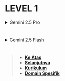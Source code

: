 # LEVEL 1

<details>
<summary>Gemini 2.5 Pro</summary>
Sebelum kita membedah kurikulum string ini, mari kita lihat gambaran besarnya. Untuk benar-benar menguasai Lua, kamu perlu memahami beberapa pilar utama:

1.  **Dasar-dasar Bahasa:** Variabel, tipe data (termasuk string), operator, kontrol alur (if, for, while), dan fungsi.
2.  **Struktur Data Inti:** **Tables**. Ini adalah satu-satunya struktur data di Lua dan bisa digunakan untuk membuat array, dictionary (hash maps), dan objek. Menguasai _tables_ adalah kunci menguasai Lua.
3.  **Paradigma Pemrograman:** Pemrograman prosedural, fungsional, dan berorientasi objek (menggunakan metatables).
4.  **Standard Libraries:** Pustaka standar seperti `string`, `table`, `math`, `io`, dan `os`. Kurikulum yang kamu berikan ini adalah pendalaman _total_ untuk `string` library.
5.  **Manajemen Modul & Lingkungan:** `require`, `modules`, dan cara kerja lingkungan (_environments_) di Lua.
6.  **Integrasi Lanjutan:** C API untuk menyematkan Lua ke dalam aplikasi lain dan LuaJIT FFI untuk berinteraksi dengan kode C dari dalam Lua.

---

## **LEVEL 1: DASAR-DASAR STRING**

Level ini adalah fondasi mutlak. Memahaminya dengan benar akan membuat semua level berikutnya jauh lebih mudah. Ini tentang bagaimana Lua "melihat" dan "memperlakukan" teks.

### **1.1 Pengenalan String di Lua**

#### **Definisi dan konsep string sebagai immutable type**

- **Deskripsi Konkret:**
  **String** adalah urutan karakter yang digunakan untuk merepresentasikan teks. Pikirkan string sebagai "wadah" untuk huruf, angka, dan simbol. Contohnya: `"Halo Dunia"`, `"harga = 1000"`, atau `"!@#$%"`.

  Konsep terpenting di sini adalah **immutable** (tidak dapat diubah). Artinya, sekali kamu membuat sebuah string di Lua, kamu _tidak bisa mengubah isi dari string itu sendiri_. Jika kamu melakukan operasi yang terlihat seperti "mengubah" string (misalnya, menggabungkannya dengan string lain), Lua sebenarnya membuat string _baru_ di memori yang berisi hasil operasi tersebut.

  **Analogi:** Bayangkan kamu menulis sesuatu di selembar kertas dengan spidol permanen. Kamu tidak bisa menghapus atau mengubah tulisan itu. Jika kamu ingin "memperbaikinya", kamu harus mengambil selembar kertas baru dan menulis ulang semuanya dengan perbaikan tersebut. String di Lua bekerja seperti itu.

- **Terminologi:**

  - **String:** Tipe data untuk menyimpan teks.
  - **Immutable:** Nilainya tidak dapat diubah setelah dibuat.
  - **Karakter:** Satu unit tunggal dari teks, seperti 'a', 'B', atau '?'.

- **Contoh Kode & Penjelasan Sintaks:**
  Mari kita lihat bagaimana sifat _immutable_ ini bekerja.

  ```lua
  -- [[ Penjelasan Sintaks ]]
  -- local: Kata kunci untuk mendeklarasikan variabel lokal. Ini praktik yang baik
  --        untuk menjaga variabel agar tidak "bocor" ke lingkup global.
  -- nama: Nama variabel yang kita buat.
  -- =: Operator penugasan (assignment), untuk memberikan nilai ke variabel.
  -- "Budi": Nilai string yang kita berikan ke variabel 'nama'.

  local nama = "Budi"

  -- Sekarang, kita akan coba "mengubah" string ini.
  -- Operasi di bawah ini TIDAK mengubah string "Budi" yang asli.
  -- Sebaliknya, ia membuat string BARU ("Budi Luhur") dan menugaskannya
  -- kembali ke variabel 'nama'. Variabel 'nama' sekarang menunjuk ke
  -- string baru ini, sementara string "Budi" yang lama akan dihapus
  -- oleh garbage collector Lua jika tidak ada variabel lain yang menggunakannya.
  nama = nama .. " Luhur" -- '..' adalah operator konkatenasi (penggabungan)

  print(nama) -- Outputnya adalah "Budi Luhur"
  ```

  _Sumber Referensi: Programming in Lua (4th ed.), Chapter 2; Lua 5.4 Reference Manual, Section 2.1 & 3.4.6_

#### **Cara mendeklarasikan: single quote, double quote, long bracket**

- **Deskripsi Konkret:**
  Lua sangat fleksibel dalam cara kamu menulis string. Kamu punya tiga pilihan utama, masing-masing dengan kegunaan spesifik.

  1.  **Single Quotes (`'...'`):** Kutip tunggal. Berguna jika string-mu mengandung kutip ganda.
  2.  **Double Quotes (`"..."`):** Kutip ganda. Berguna jika string-mu mengandung kutip tunggal.
  3.  **Long Brackets (`[[...]]`):** Kurung siku ganda. Sangat berguna untuk string multi-baris atau string yang mengandung banyak kutip tunggal dan ganda, karena tidak ada karakter yang perlu di-"escape".

- **Sintaks Dasar:**

  - `'sebuah string'`
  - `"string yang lain"`
  - `[[string panjang atau multi-baris]]`

- **Contoh Kode & Penjelasan:**

  ```lua
  -- [[ Penjelasan Sintaks ]]
  -- '...' : Mendefinisikan string menggunakan kutip tunggal.
  local kalimat1 = 'Dia berkata, "Halo!"'

  -- "..." : Mendefinisikan string menggunakan kutip ganda.
  local kalimat2 = "Ini adalah 'kutipan' penting."

  -- [[...]] : Mendefinisikan string menggunakan long brackets.
  -- Perhatikan bagaimana kita tidak perlu khawatir tentang kutip di dalamnya.
  -- Baris baru juga akan dipertahankan persis seperti yang kita tulis.
  local html_snippet = [[
  <div>
      <h1>Judul Halaman</h1>
      <p>Dia berkata, "Ini 'mudah' sekali!"</p>
  </div>
  ]]

  -- Mencetak semua variabel untuk melihat hasilnya
  print(kalimat1)
  print(kalimat2)
  print(html_snippet)
  ```

  **Output:**

  ```
  Dia berkata, "Halo!"
  Ini adalah 'kutipan' penting.

  <div>
      <h1>Judul Halaman</h1>
      <p>Dia berkata, "Ini 'mudah' sekali!"</p>
  </div>
  ```

  _Sumber Referensi: GameDev Academy - "Lua String Tutorial Complete Guide" (2023); Programming in Lua, Chapter 2.4_

#### **String sebagai first-class citizen di Lua**

- **Deskripsi Konkret:**
  Istilah **"first-class citizen"** (warga kelas satu) dalam bahasa pemrograman berarti sebuah tipe data dapat diperlakukan sama seperti tipe data lainnya (seperti angka). Kamu bisa:

  - Menyimpannya dalam variabel.
  - Mengopernya sebagai argumen ke fungsi lain.
  - Mengembalikannya sebagai hasil dari sebuah fungsi.
  - Menyimpannya dalam _table_.

  Di Lua, string memiliki semua hak istimewa ini, sama seperti angka, fungsi, dan tables. Ini membuat manipulasi string menjadi sangat kuat dan fleksibel.

- **Terminologi:**

  - **First-Class Citizen:** Entitas pemrograman yang mendukung semua operasi yang umumnya tersedia untuk entitas lain, seperti penugasan, pengiriman parameter, dan pengembalian nilai.

- **Contoh Kode & Penjelasan:**

  ```lua
  -- [[ Penjelasan Sintaks ]]

  -- 1. Menyimpan string dalam variabel (sudah kita lakukan)
  local salam = "Selamat Pagi"

  -- 2. Mengoper string sebagai argumen ke fungsi
  -- 'print' adalah fungsi, dan kita memberikan variabel 'salam' sebagai argumennya.
  print(salam)

  -- 3. Mengembalikan string dari sebuah fungsi
  -- function ... end: Mendefinisikan sebuah fungsi.
  -- getPesan: Nama fungsi.
  -- return: Kata kunci untuk mengembalikan nilai dari fungsi.
  function getPesan()
      return "Ini pesan dari dalam fungsi"
  end

  local pesanDariFungsi = getPesan()
  print(pesanDariFungsi)

  -- 4. Menyimpan string dalam sebuah table
  -- {}: Sintaks untuk membuat table.
  -- "kunci" = "nilai": Pasangan kunci-nilai dalam table.
  local dataPengguna = {
      nama = "Citra",
      email = "citra@example.com",
      level = "Admin"
  }

  print("Nama Pengguna: " .. dataPengguna.nama) -- Mengakses string dari table
  ```

  _Sumber Referensi: Programming in Lua (4th ed.), Chapter 2_

---

### **1.2 Literal String dan Advanced Syntax**

Bagian ini memperdalam cara kita menulis string, terutama untuk kasus-kasus yang lebih rumit seperti menyertakan karakter "terlarang" atau teks yang membentang beberapa baris.

#### **String literal dengan berbagai quote styles**

- **Deskripsi Konkret:**
  Seperti yang sudah kita bahas sebelumnya, Lua memberikanmu pilihan antara kutip tunggal (`'`) dan kutip ganda (`"`). Secara fungsional, tidak ada perbedaan di antara keduanya. Pilihan ini murni untuk kenyamanan. Aturan praktisnya adalah:

  - Jika string-mu mengandung kutip tunggal (apostrof), gunakan kutip ganda untuk membungkusnya.
  - Jika string-mu mengandung kutip ganda, gunakan kutip tunggal untuk membungkusnya.
  - Ini menghindarimu dari keharusan menggunakan _escape sequences_ (yang akan kita bahas selanjutnya).

- **Contoh Kode & Penjelasan:**

  ```lua
  -- [[ Situasi 1: String berisi apostrof (kutip tunggal) ]]
  -- Menggunakan kutip ganda di luar membuat kita tidak perlu khawatir tentang ' di dalam.
  local possessive_string = "Ini adalah buku milik Budi's."
  print(possessive_string)

  -- [[ Situasi 2: String berisi kutipan (kutip ganda) ]]
  -- Menggunakan kutip tunggal di luar membuat kita tidak perlu khawatir tentang " di dalam.
  local quote_string = 'Seseorang berteriak, "Tolong!"'
  print(quote_string)

  -- [[ Situasi 3: Apa yang terjadi jika kita tidak mengikuti aturan? ]]
  -- Kode di bawah ini akan menghasilkan ERROR karena Lua mengira string selesai setelah Budi.
  -- local error_string = 'Ini adalah buku milik Budi's.' -- INI AKAN GAGAL
  ```

  _Sumber Referensi: GameDev Academy - "Lua String Tutorial Complete Guide" (2023); Programming in Lua Chapter 2.4_

#### **Escape sequences lengkap (\n, \t, \\, \", \', \a, \b, \f, \r, \v)**

- **Deskripsi Konkret:**
  **Escape Sequence** adalah cara untuk memberitahu Lua bahwa karakter berikutnya memiliki makna khusus. Ini diawali dengan _backslash_ (`\`). Kamu menggunakannya untuk memasukkan karakter yang tidak bisa diketik langsung, seperti baris baru, atau karakter yang memiliki makna sintaksis bagi Lua, seperti kutip itu sendiri.

- **Terminologi:**

  - **Escape Sequence:** Urutan karakter yang dimulai dengan `\` untuk merepresentasikan karakter lain.
  - **Literal:** Nilai yang ditulis langsung di dalam kode (misalnya, `123` adalah literal angka, `"halo"` adalah literal string).

- **Daftar Escape Sequence & Penjelasannya:**

  - `\n`: **New Line** (Baris Baru). Memindahkan kursor ke awal baris berikutnya. Ini yang paling umum digunakan.
  - `\t`: **Horizontal Tab**. Menambahkan spasi tab.
  - `\\`: **Backslash**. Karena `\` digunakan untuk memulai escape sequence, kamu butuh `\\` untuk menulis karakter `\` secara harfiah.
  - `\"`: **Double Quote**. Untuk menulis karakter `"` di dalam string yang dibungkus kutip ganda.
  - `\'`: **Single Quote**. Untuk menulis karakter `'` di dalam string yang dibungkus kutip tunggal.
  - `\a`: **Alert/Bell**. Menghasilkan suara "bip" singkat di terminal (tidak semua terminal mendukungnya).
  - `\b`: **Backspace**. Memundurkan kursor satu karakter.
  - `\f`: **Form Feed**. Karakter kontrol printer kuno, jarang digunakan sekarang.
  - `\r`: **Carriage Return**. Memindahkan kursor ke awal baris _saat ini_ tanpa pindah baris. Berguna untuk membuat progress bar di terminal.
  - `\v`: **Vertical Tab**. Jarang digunakan.

- **Contoh Kode & Penjelasan Sintaks:**

  ```lua
  -- [[ Penjelasan Sintaks ]]
  -- \n: Memasukkan baris baru
  -- \t: Memasukkan tab
  -- \": Memasukkan kutip ganda literal di dalam string kutip ganda
  -- \\: Memasukkan backslash literal

  local bio = "Nama:\tAndi\nProfesi:\t\"Programmer\"\nLokasi:\tC:\\Users\\Andi"

  print(bio)
  ```

  **Output dari kode di atas akan terlihat seperti ini:**

  ```
  Nama:   Andi
  Profesi:        "Programmer"
  Lokasi: C:\Users\Andi
  ```

  _Sumber Referensi: Programming in Lua Chapter 2.4_

#### **Long strings dengan `[[]]` dan nested brackets `[=[ ]=]`**

- **Deskripsi Konkret:**
  Kita sudah melihat `[[...]]` untuk string multi-baris. Tapi, bagaimana jika string multi-baris itu sendiri kebetulan mengandung teks `]]`? Ini akan membingungkan Lua, karena ia akan menganggap string sudah berakhir.

  Untuk mengatasi ini, Lua memperbolehkan kita menempatkan satu atau lebih tanda sama dengan (`=`) di antara kurung siku pembuka dan penutup. Misalnya, `[=[...]=]` atau `[==[...]==]`. Lua akan mencari kurung siku penutup yang memiliki jumlah `=` yang _sama persis_ untuk mengakhiri string.

- **Sintaks Dasar:**

  - `[[ Konten string ]]`
  - `[=[ Konten string yang mungkin berisi ]] ]=]`
  - `[==[ Konten string yang mungkin berisi ]] dan ]=] ]==]`

- **Contoh Kode & Penjelasan:**

  ```lua
  -- [[ Situasi 1: String biasa dengan long brackets ]]
  local komentar_biasa = [[
  Ini adalah blok komentar atau string multi-baris.
  ]]

  -- [[ Situasi 2: String yang mengandung "]]" ]]
  -- Bayangkan kita sedang menulis dokumentasi tentang sintaks long brackets itu sendiri.
  -- Jika kita menggunakan [[...]], kode ini akan error.

  -- [[ Penjelasan Sintaks ]]
  -- [=[ ... ]=]: Mendefinisikan string. Lua akan mencari sekuens penutup "]=]"
  --              bukan "]]". Ini memungkinkan kita untuk memiliki "]]" di dalam string.
  local komentar_kompleks = [=[
  Untuk menutup sebuah long string, gunakan "]]".
  Contoh: local s = [[contoh]]
  Ini adalah contoh yang valid.
  ]=]

  print(komentar_kompleks)
  ```

  **Output:**

  ```
  Untuk menutup sebuah long string, gunakan "]]".
  Contoh: local s = [[contoh]]
  Ini adalah contoh yang valid.
  ```

  _Sumber Referensi: GameDev Academy - "Lua String Tutorial Complete Guide" (2023); Programming in Lua Chapter 2.4_

#### **Multiline strings dan preservasi formatting**

- **Deskripsi Konkret:**
  Fitur utama dari _long brackets_ (`[[...]]`) adalah kemampuannya untuk menjaga format teks persis seperti saat kamu mengetiknya, termasuk semua spasi, tab, dan baris baru. Ini sangat berguna untuk menyematkan potongan kode, ASCII art, atau teks terformat lainnya langsung di dalam kodemu.

- **Perilaku Penting:**
  Satu hal yang perlu diperhatikan adalah _newline_ (baris baru) tepat setelah `[[`. Jika kamu menekan Enter setelah `[[`, baris baru itu akan menjadi bagian dari stringmu.

- **Contoh Kode & Penjelasan:**

  ```lua
  -- [[ Contoh 1: ASCII Art ]]
  -- Semua spasi dan baris baru akan dipertahankan.
  local ascii_art = [[
    / \
   / _ \
  ( o.o )
   > ^ <
  ]]
  print(ascii_art)


  -- [[ Contoh 2: Perilaku newline di awal ]]
  -- Perhatikan perbedaan antara string_A dan string_B
  local string_A = [[
  Teks ini diawali dengan baris baru.]]

  local string_B = [[Teks ini tidak diawali dengan baris baru.]]

  print("--- String A ---")
  print(string_A)
  print("--- String B ---")
  print(string_B)
  ```

  **Output:**

  ```
    / \
   / _ \
  ( o.o )
   > ^ <

  --- String A ---

  Teks ini diawali dengan baris baru.
  --- String B ---
  Teks ini tidak diawali dengan baris baru.
  ```

  _Sumber Referensi: GameDev Academy - "Lua String Tutorial Complete Guide" (2023)_

### **1.3 Operasi Fundamental**

Di sini kita akan mempelajari operasi dasar yang paling sering kamu lakukan pada string: menggabungkannya, mengukur panjangnya, membandingkannya, dan bagaimana Lua secara ajaib dapat mengubahnya menjadi tipe lain.

#### **Konkatenasi dengan operator (..) dan performance implications**

- **Deskripsi Konkret:**
  **Konkatenasi** adalah istilah teknis untuk "menggabungkan dua atau lebih string menjadi satu". Di Lua, kamu melakukan ini menggunakan operator dua titik (`..`). Ini adalah salah satu operasi string yang paling umum.

  Namun, ada "implikasi performa" yang penting. Ingat, string di Lua itu _immutable_ (tidak bisa diubah). Saat kamu menggabungkan `stringA .. stringB`, Lua tidak mengubah `stringA`. Sebaliknya, ia membuat string _ketiga_ yang baru di memori, yang merupakan salinan dari `stringA` diikuti oleh salinan `stringB`.

  Jika kamu hanya menggabungkan dua atau tiga string, ini bukan masalah. Tapi jika kamu melakukannya ratusan atau ribuan kali di dalam sebuah _loop_ (perulangan), ini bisa menjadi lambat dan boros memori karena Lua harus terus-menerus membuat string-string baru. (Kurikulum ini akan membahas solusi yang lebih efisien di Level 4.3).

- **Terminologi:**

  - **Konkatenasi (Concatenation):** Proses menggabungkan string dari ujung ke ujung.
  - **Operator:** Simbol yang melakukan operasi pada satu atau lebih nilai (operan). Di sini, `..` adalah operatornya.

- **Sintaks Dasar:**

  - `string1 .. string2`

- **Contoh Kode & Penjelasan Sintaks:**

  ```lua
  -- [[ Penjelasan Sintaks ]]
  -- .. : Operator konkatenasi. Ia mengambil string di kiri dan kanannya,
  --      lalu menghasilkan string baru yang merupakan gabungan keduanya.

  local kata1 = "Selamat"
  local kata2 = "Datang"
  local spasi = " "

  -- Menggabungkan tiga string menjadi satu string baru.
  local kalimat = kata1 .. spasi .. kata2 .. " di Dunia Lua!"

  print(kalimat)

  -- Contoh di dalam loop (ilustrasi masalah performa)
  local hasil = "" -- Mulai dengan string kosong
  for i = 1, 5 do -- Lakukan perulangan 5 kali
    -- Di setiap iterasi, sebuah string BARU dibuat.
    -- Iterasi 1: "" .. "a" -> "a"
    -- Iterasi 2: "a" .. "a" -> "aa" (string "a" dibuang)
    -- Iterasi 3: "aa" .. "a" -> "aaa" (string "aa" dibuang)
    -- dan seterusnya... ini tidak efisien untuk loop besar.
    hasil = hasil .. "a"
  end
  print(hasil)
  ```

  **Output:**

  ```
  Selamat Datang di Dunia Lua!
  aaaaa
  ```

  _Sumber Referensi: Lua 5.4 Reference Manual, Section 3.4.6; LuaScripts.com - "Mastering Lua Strings" (2025)_

#### **Length operator (#) vs string.len()**

- **Deskripsi Konkret:**
  Untuk mengetahui panjang sebuah string, Lua menyediakan dua cara: operator panjang (`#`) dan fungsi dari pustaka string (`string.len()`). Keduanya melakukan hal yang sama persis: mengembalikan jumlah **byte** dalam string.

  - **Operator `#`**: Ditempatkan sebelum string atau variabel string. Ini lebih singkat dan dianggap lebih "idiomatic" (gaya yang lebih umum dan disukai) oleh para programmer Lua.
  - **Fungsi `string.len()`**: Cara yang lebih eksplisit, memanggil fungsi `len` dari _library_ `string`.

  **Poin Sangat Penting:** Untuk karakter standar (ASCII, seperti A-Z, 0-9), satu karakter sama dengan satu byte. Namun, untuk karakter non-standar (seperti 'é', 'ล', atau emoji '😀'), satu karakter bisa memakan lebih dari satu byte (ini disebut UTF-8). Jadi, `#` dan `string.len()` akan menghitung jumlah byte, bukan jumlah karakter visual. Kita akan membahas cara menangani ini dengan benar di Level 5 (UTF-8).

- **Sintaks Dasar:**

  - `#namastring`
  - `string.len(namastring)`

- **Contoh Kode & Penjelasan Sintaks:**

  ```lua
  local teks = "Halo Dunia"

  -- [[ Penjelasan Sintaks ]]
  -- #teks : Menggunakan operator panjang untuk mendapatkan jumlah byte dari string
  --         yang disimpan di variabel 'teks'.
  local panjang1 = #teks
  print("Panjang via #: " .. panjang1)

  -- [[ Penjelasan Sintaks ]]
  -- string.len(teks): Memanggil fungsi 'len' dari pustaka 'string' dan memberikan
  --                    variabel 'teks' sebagai argumennya.
  local panjang2 = string.len(teks)
  print("Panjang via string.len(): " .. panjang2)

  -- Contoh dengan karakter multi-byte (ilustrasi byte vs karakter)
  local teks_utf8 = "你好" -- "nǐ hǎo", 2 karakter visual
  print("Panjang byte dari '你好': " .. #teks_utf8) -- Outputnya akan 6, karena setiap karakter ini 3 byte.
  ```

  **Output:**

  ```
  Panjang via #: 10
  Panjang via string.len(): 10
  Panjang byte dari '你好': 6
  ```

  _Sumber Referensi: Lua 5.4 Reference Manual, Section 3.4.6 & 6.4_

#### **String comparison dan lexicographic ordering**

- **Deskripsi Konkret:**
  Kamu bisa membandingkan string menggunakan operator perbandingan standar: `==` (sama dengan), `~=` (tidak sama dengan), `<` (kurang dari), `>` (lebih dari), `<=` (kurang dari atau sama dengan), dan `>=` (lebih dari atau sama dengan).

  - `==` dan `~=`: Memeriksa apakah dua string identik secara keseluruhan.
  - `<`, `>`, `<=`, `>=`: Bekerja berdasarkan **urutan leksikografis** (lexicographical order). Ini pada dasarnya adalah urutan "kamus", tetapi berdasarkan nilai numerik dari byte setiap karakter. Dalam standar yang paling umum (ASCII/UTF-8), urutan kasarnya adalah: karakter kontrol < spasi < angka < huruf besar < huruf kecil. Ini berarti `"Zebra"` akan dianggap "kurang dari" `"apple"`.

- **Terminologi:**

  - **Lexicographical Order:** Pengurutan berdasarkan nilai numerik dari karakter, satu per satu dari kiri ke kanan.

- **Contoh Kode & Penjelasan:**

  ```lua
  -- Perbandingan kesetaraan
  print("apel" == "apel")   -- true (sama persis)
  print("apel" == "Apel")   -- false (case-sensitive, 'a' berbeda dari 'A')
  print("apel" ~= "jeruk")  -- true (memang tidak sama)

  -- Perbandingan leksikografis
  print("apple" < "banana") -- true, karena 'a' < 'b'
  print("Zebra" < "apple")  -- true, karena 'Z' (byte 90) < 'a' (byte 97)
  print("cat" > "car")      -- true, karena pada karakter ke-3, 't' > 'r'
  print("book" >= "book")   -- true, karena sama dengan
  ```

  **Output:**

  ```
  true
  false
  true
  true
  true
  true
  true
  ```

  _Sumber Referensi: Lua 5.4 Reference Manual, Section 3.4.5_

#### **Automatic type conversion (coercion)**

- **Deskripsi Konkret:**
  **Coercion** (pemaksaan/konversi otomatis) adalah fitur di Lua di mana ia secara otomatis mengubah tipe data sebuah nilai agar sesuai dengan konteks operasi.

  - Jika kamu menggunakan string yang berisi angka dalam operasi matematika (seperti `+`, `-`, `*`, `/`), Lua akan mencoba mengubah string itu menjadi angka.
  - Jika kamu menggunakan angka dalam operasi konkatenasi string (`..`), Lua akan mengubah angka itu menjadi string.

  Fitur ini membuat beberapa hal menjadi lebih nyaman, tetapi juga bisa berbahaya jika tidak hati-hati, karena dapat menyembunyikan kesalahan dalam logika programmu. Praktik yang lebih aman (terutama dalam proyek besar) adalah melakukan konversi secara manual menggunakan `tonumber()` dan `tostring()`, yang akan dibahas di Level 4.2.

- **Terminologi:**

  - **Coercion / Type Coercion:** Konversi tipe data otomatis oleh bahasa pemrograman.

- **Contoh Kode & Penjelasan:**

  ```lua
  -- [[ Coercion: String ke Angka ]]
  -- Lua melihat string "10" dan "5" digunakan dengan operator aritmatika '-'.
  -- Ia secara otomatis mengubahnya menjadi angka 10 dan 5 sebelum melakukan pengurangan.
  local hasil_angka = "10" - "5"
  print(hasil_angka) -- Outputnya adalah angka 5, bukan string "5"
  print(type(hasil_angka)) -- Outputnya akan "number"

  -- [[ Coercion: Angka ke String ]]
  -- Lua melihat angka 2025 digunakan dengan operator konkatenasi '..'.
  -- Ia secara otomatis mengubahnya menjadi string "2025" sebelum menggabungkannya.
  local kalimat = "Tahun sekarang adalah " .. 2025
  print(kalimat)
  print(type(kalimat)) -- Outputnya akan "string"

  -- [[ Contoh di mana Coercion bisa gagal ]]
  -- Baris di bawah ini akan menyebabkan error karena "sepuluh" tidak bisa diubah menjadi angka.
  -- local error = "sepuluh" + 5
  ```

  **Output:**

  ```
  5
  number
  Tahun sekarang adalah 2025
  string
  ```

  _Sumber Referensi: Lua 5.4 Reference Manual, Section 3.4.3_

---

Selamat! Kamu telah menyelesaikan **Level 1** dari kurikulum string Lua. Kamu sekarang memiliki fondasi yang kokoh tentang apa itu string, bagaimana cara membuatnya, dan operasi paling mendasar yang bisa dilakukan. Berikutnya, kita akan naik ke **Level 2: String Library Functions**, di mana kita akan mulai menjelajahi "perkakas" bawaan Lua yang sangat kuat untuk memanipulasi string secara lebih canggih.

</details>

#

<details>
<summary>Gemini 2.5 Flash</summary>

# **LEVEL 1: DASAR-DASAR STRING**

Level ini adalah fondasi penting untuk memahami bagaimana string bekerja di Lua. Kita akan membahas definisi, cara deklarasi, dan sifat dasar dari string.

### **1.1 Pengenalan String di Lua**

Bagian ini memperkenalkan apa itu string dalam konteba Lua.

- **Definisi dan Konsep String sebagai Immutable Type**

  - **Definisi String**: Dalam pemrograman, **string** adalah urutan karakter, seperti huruf, angka, simbol, atau spasi, yang diperlakukan sebagai satu kesatuan teks. Contoh string adalah "Halo Dunia!", "12345", atau "belajar Lua".
  - **Konsep Immutable Type**: Ini adalah konsep yang sangat penting di Lua. **Immutable** berarti "tidak dapat diubah". Setelah sebuah string dibuat di Lua, Anda tidak bisa mengubah karakter di dalamnya atau menambahkan/menghilangkan karakter dari string tersebut. Jika Anda ingin "mengubah" sebuah string, sebenarnya Anda membuat string baru berdasarkan string yang lama. Ini mirip dengan jika Anda punya sebuah buku, Anda tidak bisa mengubah kata-kata di halaman aslinya. Jika Anda ingin "mengubah" teks di buku tersebut, Anda harus menulis ulang bagian tersebut di halaman baru atau buku baru.
    - **Terminologi**:
      - **Tipe Data (Data Type)**: Kategori nilai yang dapat disimpan dalam program, seperti angka (number), teks (string), atau benar/salah (boolean). String adalah salah satu tipe data dasar di Lua.
      - **Immutable**: Suatu objek yang nilainya tidak dapat diubah setelah dibuat.
      - **Mutable**: Kebalikan dari immutable; suatu objek yang nilainya dapat diubah setelah dibuat. (String di Lua bersifat immutable, tapi ada tipe data lain seperti `table` yang bersifat mutable).
    - **Mengapa Penting?**: Sifat immutable ini memiliki implikasi pada performa dan bagaimana Anda akan memanipulasi string di Lua. Anda akan melihat ini lebih jelas di bagian "Operasi Fundamental" dan "Efficient String Building".
  - **Sumber Terverifikasi**: "Programming in Lua" (4th edition) - Roberto Ierusalimschy, Chapter 2.

- **Cara Mendeklarasikan: Single Quote, Double Quote, Long Bracket**

  Di Lua, ada beberapa cara untuk membuat atau mendeklarasikan sebuah string. Ini memberikan fleksibilitas tergantung pada isi string Anda.

  1.  **Menggunakan Single Quote (`'`)**: Ini adalah cara paling umum untuk mendeklarasikan string pendek yang tidak mengandung karakter _single quote_ di dalamnya.

      - **Sintaks Dasar**: `'karakter-karakter'`
      - **Contoh Kode**:

        ```lua
        local nama = 'Budi'
        -- 'local' adalah keyword di Lua untuk mendeklarasikan variabel lokal.
        -- 'nama' adalah nama variabel.
        -- '=' adalah operator penugasan (assignment operator) untuk memberikan nilai ke variabel.
        -- ''Budi'' adalah string yang dideklarasikan menggunakan single quote.

        local pesan = 'Ini adalah string dengan single quote.'
        -- 'pesan' adalah variabel baru.
        -- 'Ini adalah string dengan single quote.' adalah nilai string-nya.

        print(nama)
        -- 'print()' adalah fungsi built-in di Lua untuk menampilkan output ke konsol.
        -- Output: Budi

        print(pesan)
        -- Output: Ini adalah string dengan single quote.
        ```

        - **Penjelasan per Sintaksis**:
          - `local`: Kata kunci (keyword) yang digunakan untuk menyatakan bahwa variabel yang akan dideklarasikan hanya dapat diakses dalam blok kode tempat ia dideklarasikan (variabel lokal).
          - `nama`: Nama variabel yang akan menyimpan nilai string.
          - `'Budi'`: Sebuah literal string (nilai string yang ditulis langsung dalam kode) yang dimulai dan diakhiri dengan tanda kutip tunggal.
          - `print()`: Sebuah fungsi bawaan Lua yang digunakan untuk menampilkan nilai ke konsol.
          - `pesan`: Nama variabel lain untuk menyimpan nilai string.
          - `'Ini adalah string dengan single quote.'`: Literal string lain.

  2.  **Menggunakan Double Quote (`"`)**: Sama seperti single quote, tetapi sering digunakan untuk string yang berisi karakter _single quote_.

      - **Sintaks Dasar**: `"karakter-karakter"`
      - **Contoh Kode**:

        ```lua
        local judul = "Belajar \"String\" di Lua"
        -- 'judul' adalah variabel.
        -- "Belajar \"String\" di Lua" adalah string yang menggunakan double quote.
        -- Perhatikan penggunaan '\' sebelum '"' untuk memberitahu Lua bahwa double quote di dalam string adalah bagian dari string itu sendiri, bukan penutup string. Ini disebut 'escape sequence'.

        local kutipan = "Dia berkata, 'Ini luar biasa!'"
        -- Karena string dideklarasikan dengan double quote, single quote di dalamnya tidak perlu di-escape.

        print(judul)
        -- Output: Belajar "String" di Lua

        print(kutipan)
        -- Output: Dia berkata, 'Ini luar biasa!'
        ```

        - **Penjelasan per Sintaksis**:
          - `"Belajar \"String\" di Lua"`: Literal string yang dimulai dan diakhiri dengan tanda kutip ganda. `\"` adalah _escape sequence_ untuk menyertakan tanda kutip ganda di dalam string tanpa mengakhiri string.
          - `"Dia berkata, 'Ini luar biasa!'"`: Literal string lain. Tanda kutip tunggal di dalamnya tidak perlu di-escape karena string didefinisikan dengan tanda kutip ganda.

  3.  **Menggunakan Long Bracket (`[[]]`)**: Ini adalah cara khusus di Lua untuk mendeklarasikan string multi-baris atau string yang mengandung banyak tanda kutip. Keunggulan utamanya adalah string di dalamnya tidak memproses _escape sequences_ (kecuali `\z` atau `\x`). Ini sangat berguna untuk blok teks panjang atau kode.

      - **Sintaks Dasar**: `[[karakter-karakter]]`
      - **Contoh Kode**:

        ```lua
        local kode_lua = [[
        function greet(name)
            print("Hello, " .. name .. "!")
        end
        greet("Pengguna")
        ]]
        -- 'kode_lua' adalah variabel.
        -- [[ ... ]] adalah string literal panjang (long string).
        -- Semua spasi, baris baru, dan indentasi di dalam long bracket akan dipertahankan.

        local cerita = [[
        Ini adalah sebuah cerita.
        "Dia berkata, 'Lua itu mudah!'"
        Dan begitulah cerita berakhir.
        ]]
        -- Tanda kutip tunggal dan ganda di dalam long string tidak perlu di-escape.

        print(kode_lua)
        -- Output:
        -- function greet(name)
        --     print("Hello, " .. name .. "!")
        -- end
        -- greet("Pengguna")

        print(cerita)
        -- Output:
        -- Ini adalah sebuah cerita.
        -- "Dia berkata, 'Lua itu mudah!'"
        -- Dan begitulah cerita berakhir.
        ```

        - **Penjelasan per Sintaksis**:
          - `[[ ... ]]`: Ini adalah bentuk literal string panjang atau "long string" di Lua. Semua karakter di antara `[[` dan `]]`, termasuk baris baru, spasi, dan tanda kutip, diperlakukan sebagai bagian dari string secara harfiah tanpa perlu _escaping_.
          - `function greet(name)...end`: Ini adalah definisi fungsi Lua yang disertakan sebagai bagian dari string.
          - `print("Hello, " .. name .. "!")`: Contoh penggunaan konkatenasi string (akan dibahas nanti).

  - **Terminologi**:
    - **Literal String**: Nilai string yang ditulis langsung dalam kode sumber program.
    - **Escape Sequence**: Kombinasi karakter yang diawali dengan _backslash_ (`\`) yang mewakili karakter khusus (misalnya `\n` untuk baris baru, `\"` untuk tanda kutip ganda).
    - **Multi-baris (Multiline)**: String yang dapat membentang lebih dari satu baris dalam kode sumber.
  - **Sumber Terverifikasi**: Lua 5.4 Reference Manual Section 2.1.

- **String sebagai First-Class Citizen di Lua**

  Konsep "first-class citizen" (warga negara kelas satu) dalam pemrograman berarti bahwa string (atau elemen pemrograman lainnya seperti fungsi) diperlakukan sama seperti tipe data lainnya, seperti angka.

  - **Apa Artinya?**:
    - Anda bisa menyimpan string dalam variabel.
    - Anda bisa meneruskan string sebagai argumen ke fungsi.
    - Anda bisa mengembalikan string dari fungsi.
    - Anda bisa menyimpan string dalam struktur data (seperti tabel).
  - **Mengapa Penting?**: Ini menunjukkan fleksibilitas dan kekuatan string di Lua. Anda tidak terbatas pada penggunaan string hanya sebagai label atau output sederhana, tetapi dapat memanipulasinya secara dinamis dalam program Anda.
  - **Contoh Kode**:

    ```lua
    -- 1. Menyimpan string dalam variabel (sudah kita lihat)
    local nama_produk = "Laptop Gaming"
    print(nama_produk)

    -- 2. Meneruskan string sebagai argumen ke fungsi
    function sapa(nama_pengguna)
        print("Halo, " .. nama_pengguna .. "!")
    end
    sapa("Alice")
    -- 'sapa' adalah nama fungsi.
    -- 'nama_pengguna' adalah parameter fungsi yang akan menerima nilai string.
    -- "Alice" adalah string yang diteruskan sebagai argumen.

    -- 3. Mengembalikan string dari fungsi
    function dapatkan_pesan()
        return "Pesan penting: Hari ini cerah!"
    end
    local info = dapatkan_pesan()
    print(info)
    -- 'dapatkan_pesan' adalah nama fungsi.
    -- 'return "Pesan penting: Hari ini cerah!"' mengembalikan string dari fungsi.
    -- 'info' adalah variabel yang menyimpan string yang dikembalikan.

    -- 4. Menyimpan string dalam tabel (struktur data)
    local daftar_belanja = {
        "Apel",
        "Susu",
        "Roti",
        "Telur"
    }
    print(daftar_belanja[1]) -- Mengakses elemen pertama dari tabel. Lua array dimulai dari indeks 1.
    -- Output: Apel
    ```

    - **Penjelasan per Sintaksis**:
      - `function sapa(nama_pengguna)...end`: Mendefinisikan sebuah fungsi bernama `sapa` yang menerima satu argumen `nama_pengguna`.
      - `sapa("Alice")`: Memanggil fungsi `sapa` dan meneruskan literal string `"Alice"` sebagai argumen.
      - `return "Pesan penting: Hari ini cerah!"`: Mengembalikan nilai string dari fungsi `dapatkan_pesan`.
      - `local daftar_belanja = {...}`: Mendeklarasikan sebuah variabel `daftar_belanja` dan menginisialisasinya dengan sebuah tabel. Tabel ini berisi beberapa nilai string.
      - `daftar_belanja[1]`: Mengakses elemen pertama dari tabel `daftar_belanja`. Di Lua, indeks tabel dimulai dari 1 secara default.

  - **Sumber Terverifikasi**: "Programming in Lua" (4th edition) - Roberto Ierusalimschy, Chapter 2.

---

### **1.2 Literal String dan Advanced Syntax**

Bagian ini mendalami lebih lanjut tentang cara menulis string literal dan fitur-fitur sintaksis lanjutan yang berguna.

- **String Literal dengan Berbagai Quote Styles**

  Ini adalah ringkasan dari apa yang telah kita bahas di 1.1, menekankan fleksibilitas dalam memilih gaya kutipan:

  - **Single Quote (`'`)**: Cocok untuk string sederhana.
  - **Double Quote (`"`)**: Berguna jika string Anda perlu menyertakan single quote, atau jika Anda lebih terbiasa dengan gaya ini dari bahasa lain.
  - **Long Bracket (`[[]]`)**: Ideal untuk teks panjang, multi-baris, atau string yang mengandung banyak tanda kutip yang akan menyulitkan _escaping_.
  - **Contoh Gabungan**:

    ```lua
    local s1 = 'Hello, Lua!'
    local s2 = "Dia berkata, 'Ini menyenangkan.'"
    local s3 = [[
    Ini adalah blok teks panjang.
    Yang bisa mengandung "kutipan ganda" atau 'kutipan tunggal'.
    Dan juga karakter khusus seperti \n (baris baru) atau \t (tab) tanpa diinterpretasikan,
    karena ini adalah long string.
    ]]

    print(s1)
    print(s2)
    print(s3)
    ```

- **Escape Sequences Lengkap (\n, \t, \\, \", \', \a, \b, \f, \r, \v)**

  Ketika Anda menggunakan single atau double quote untuk mendeklarasikan string, beberapa karakter tidak dapat ditulis langsung atau memiliki makna khusus. **Escape sequences** adalah cara untuk merepresentasikan karakter-karakter khusus ini. Mereka selalu dimulai dengan _backslash_ (`\`).

  - **Terminologi**:
    - **Escape Sequence**: Sebuah urutan karakter yang dimulai dengan _backslash_ (`\`) yang digunakan untuk merepresentasikan karakter khusus yang tidak dapat langsung diketik atau memiliki makna kontrol dalam string.
  - **Daftar Escape Sequences di Lua**:

    - `\a`: Bell (alarm) - Mengeluarkan suara alarm atau "bip" (tergantung terminal).
    - `\b`: Backspace - Memindahkan kursor satu posisi ke belakang.
    - `\f`: Form feed - Memindahkan kursor ke halaman berikutnya atau awal halaman baru (jarang digunakan di era modern).
    - `\n`: Newline (baris baru) - Memulai baris baru. Ini adalah yang paling sering digunakan.
    - `\r`: Carriage return - Memindahkan kursor ke awal baris saat ini (tanpa memulai baris baru).
    - `\t`: Horizontal tab - Menyisipkan karakter tab.
    - `\v`: Vertical tab - Menyisipkan tab vertikal (jarang digunakan).
    - `\\`: Backslash - Untuk menampilkan karakter _backslash_ itu sendiri.
    - `\"`: Double quote - Untuk menampilkan tanda kutip ganda di dalam string yang dideklarasikan dengan double quote.
    - `\'`: Single quote - Untuk menampilkan tanda kutip tunggal di dalam string yang dideklarasikan dengan single quote.
    - `\DDD`: Karakter yang direpresentasikan oleh nilai desimal `DDD` (0-255).
    - `\xHH`: Karakter yang direpresentasikan oleh nilai heksadesimal `HH` (00-FF).

  - **Contoh Kode**:

    ```lua
    local baris_baru = "Ini baris pertama.\nIni baris kedua."
    -- '\n' membuat baris baru.
    print(baris_baru)
    -- Output:
    -- Ini baris pertama.
    -- Ini baris kedua.

    local tabulasi = "Kolom1\tKolom2\tKolom3"
    -- '\t' menyisipkan tabulasi.
    print(tabulasi)
    -- Output: Kolom1    Kolom2    Kolom3

    local backslash_char = "Ini sebuah backslash: \\"
    -- '\\' digunakan untuk menampilkan karakter '\' itu sendiri.
    print(backslash_char)
    -- Output: Ini sebuah backslash: \

    local kutip_ganda = "Saya suka \"Lua\" programming."
    -- '\"' digunakan untuk menyisipkan tanda kutip ganda di dalam string yang dideklarasikan dengan double quote.
    print(kutip_ganda)
    -- Output: Saya suka "Lua" programming.

    local kutip_tunggal = 'Dia berkata, \'Halo!\''
    -- '\'' digunakan untuk menyisipkan tanda kutip tunggal di dalam string yang dideklarasikan dengan single quote.
    print(kutip_tunggal)
    -- Output: Dia berkata, 'Halo!'

    local karakter_ascii = "Karakter 65 (ASCII): \65"
    -- '\65' merepresentasikan karakter dengan nilai ASCII 65, yaitu 'A'.
    print(karakter_ascii)
    -- Output: Karakter 65 (ASCII): A

    local karakter_hex = "Karakter 0x41 (Hex): \x41"
    -- '\x41' merepresentasikan karakter dengan nilai heksadesimal 41, yaitu 'A'.
    print(karakter_hex)
    -- Output: Karakter 0x41 (Hex): A
    ```

    - **Penjelasan per Sintaksis**:
      - `"Ini baris pertama.\nIni baris kedua."`: Literal string dengan _escape sequence_ `\n` yang menghasilkan karakter baris baru.
      - `"Kolom1\tKolom2\tKolom3"`: Literal string dengan _escape sequence_ `\t` yang menghasilkan karakter tab horizontal.
      - `"Ini sebuah backslash: \\"`: Literal string dengan _escape sequence_ `\\` yang menghasilkan karakter _backslash_ itu sendiri.
      - `"Saya suka \"Lua\" programming."`: Literal string dengan _escape sequence_ `\"` yang menghasilkan tanda kutip ganda di dalam string yang dibatasi oleh tanda kutip ganda.
      - `'Dia berkata, \'Halo!\''`: Literal string dengan _escape sequence_ `\'` yang menghasilkan tanda kutip tunggal di dalam string yang dibatasi oleh tanda kutip tunggal.
      - `"Karakter 65 (ASCII): \65"`: Literal string dengan _escape sequence_ `\65` yang menginterpretasikan `65` sebagai nilai desimal ASCII dan mengubahnya menjadi karakter yang sesuai (dalam hal ini, 'A').
      - `"Karakter 0x41 (Hex): \x41"`: Literal string dengan _escape sequence_ `\x41` yang menginterpretasikan `41` sebagai nilai heksadesimal dan mengubahnya menjadi karakter yang sesuai ('A').

  - **Sumber Terverifikasi**: GameDev Academy - "Lua String Tutorial Complete Guide" (2023), Programming in Lua Chapter 2.4.

- **Long Strings dengan [[]] dan Nested Brackets [=[ ]=]**

  Kita sudah melihat `[[]]` sebagai cara untuk membuat long string tanpa _escape sequences_. Namun, ada kasus di mana string Anda mungkin mengandung `]]` itu sendiri. Untuk mengatasi ini, Lua menyediakan sintaks "nested brackets".

  - **Sintaks Dasar Nested Brackets**: `[=[ ... ]=]`
    - Anda bisa menambahkan sejumlah tanda `=` di antara `[` dan `[` (atau `]` dan `]`). Jumlah tanda `=` harus sama di awal dan akhir.
    - Ini memungkinkan Anda untuk menyertakan `]]` atau `]=]` dalam string Anda.
  - **Contoh Kode**:

    ```lua
    local xml_data = [[
    <root>
        <item id="1">Ini adalah isi.</item>
    </root>
    ]]
    print(xml_data)

    local lua_code_with_brackets = [=[
    local x = [[Ini adalah string di dalam string long bracket asli]]
    print(x)
    -- Anda bahkan bisa memiliki [[more nested]] brackets di sini!
    -- Ini akan berakhir ketika menemukan ]=] yang cocok.
    ]=]
    print(lua_code_with_brackets)

    local another_example = [===[
    Ini adalah string yang memiliki ]==] di dalamnya.
    Dan juga ]=] di dalamnya.
    Kita menggunakan [=== untuk memulai dan ]===] untuk mengakhiri.
    ]===]
    print(another_example)
    ```

    - **Penjelasan per Sintaksis**:
      - `[[ ... ]]`: Seperti yang sudah dijelaskan, untuk string multi-baris dan tidak perlu _escaping_. Cocok untuk data XML sederhana.
      - `[=[ ... ]=]`: Sebuah long string yang menggunakan satu tanda `=` di antara tanda kurung siku pembuka dan penutup. Ini berarti string ini akan berakhir hanya ketika menemukan `]=]`. Ini memungkinkan string di dalamnya untuk memiliki `]]` (tanpa tanda `=` di tengah) tanpa mengakhirinya.
      - `local x = [[Ini adalah string di dalam string long bracket asli]]`: Ini adalah contoh _nested long string_ di dalam long string yang lebih besar.
      - `[===[ ... ]===]`: Sebuah long string yang menggunakan tiga tanda `=` di antara tanda kurung siku. Ini berarti string ini akan berakhir hanya ketika menemukan `]===]`. Ini sangat berguna ketika string Anda sendiri mengandung urutan seperti `]]` atau `]=]` yang akan mengganggu sintaks `[[]]` atau `[=[]=]`.

  - **Sumber Terverifikasi**: Programming in Lua Chapter 2.4.

- **Multiline Strings dan Preservasi Formatting**

  Topik ini sudah sedikit tersentuh. Long strings (`[[]]`) secara otomatis mempertahankan semua spasi, tab, dan baris baru yang Anda masukkan di antara `[[` dan `]]`. Ini sangat berbeda dengan string yang dideklarasikan dengan single atau double quote, di mana Anda harus secara eksplisit menggunakan `\n` atau `\t` untuk format.

  - **Keunggulan**:
    - **Keterbacaan**: Kode Anda menjadi lebih mudah dibaca untuk blok teks panjang.
    - **Kemudahan**: Anda tidak perlu khawatir tentang _escaping_ setiap baris baru atau karakter khusus.
    - **Format WYSIWYG (What You See Is What You Get)**: Teks dalam editor Anda akan terlihat persis seperti yang akan dihasilkan saat program dijalankan.
  - **Contoh Kode**:

    ```lua
    local puisi = [[
    Malam sunyi, bintang berkelip,
        Angin berbisik, membawa mimpi.
    Di cakrawala, rembulan memudar,
    Menyisakan jejak, di hati yang sepi.
    ]]
    -- Perhatikan indentasi dan baris baru dipertahankan persis seperti yang ditulis.
    print(puisi)
    -- Output:
    -- Malam sunyi, bintang berkelip,
    --     Angin berbisik, membawa mimpi.
    -- Di cakrawala, rembulan memudar,
    -- Menyisakan jejak, di hati yang sepi.

    -- Bandingkan dengan cara manual:
    local puisi_manual = "Malam sunyi, bintang berkelip,\n\tAngin berbisik, membawa mimpi.\nDi cakrawala, rembulan memudar,\nMenyisakan jejak, di hati yang sepi."
    print(puisi_manual)
    -- Hasilnya sama, tapi cara penulisan 'puisi' jauh lebih mudah dibaca.
    ```

    - **Penjelasan per Sintaksis**:
      - Variabel `puisi` dideklarasikan menggunakan long string `[[...]]`. Perhatikan bahwa semua baris baru dan spasi, termasuk indentasi pada baris kedua, akan dipertahankan dalam nilai string akhir.
      - Variabel `puisi_manual` menunjukkan bagaimana string yang sama akan dideklarasikan menggunakan string biasa dengan _escape sequences_ `\n` (baris baru) dan `\t` (tab). Meskipun hasilnya sama, penulisan `puisi` lebih mudah dibaca dan dikelola untuk blok teks yang besar.

  - **Sumber Terverifikasi**: GameDev Academy - "Lua String Tutorial Complete Guide" (2023).

---

### **1.3 Operasi Fundamental**

Setelah memahami bagaimana mendeklarasikan string, kita akan mempelajari operasi dasar yang bisa Anda lakukan dengan string.

- **Konkatenasi dengan Operator (..) dan Performance Implications**

  **Konkatenasi** adalah proses menggabungkan dua atau lebih string menjadi satu string baru. Di Lua, ini dilakukan dengan operator khusus `..` (dua titik).

  - **Terminologi**:
    - **Konkatenasi (Concatenation)**: Proses menggabungkan dua atau lebih string menjadi satu string tunggal.
    - **Operator**: Simbol khusus yang melakukan operasi pada satu atau lebih nilai (disebut _operand_). Dalam hal ini, `..` adalah operator konkatenasi.
  - **Sintaks Dasar**: `string1 .. string2`
  - **Contoh Kode**:

    ```lua
    local nama_depan = "John"
    local nama_belakang = "Doe"
    local nama_lengkap = nama_depan .. " " .. nama_belakang
    -- 'nama_depan' (string "John") digabungkan dengan spasi (string " ")
    -- Kemudian hasil gabungan itu digabungkan lagi dengan 'nama_belakang' (string "Doe")
    print(nama_lengkap)
    -- Output: John Doe

    local umur = 30
    local pesan_umur = "Saya berusia " .. umur .. " tahun."
    -- Lua secara otomatis mengkonversi angka 'umur' menjadi string sebelum konkatenasi.
    print(pesan_umur)
    -- Output: Saya berusia 30 tahun.
    ```

    - **Penjelasan per Sintaksis**:
      - `nama_depan .. " " .. nama_belakang`: Ini adalah ekspresi konkatenasi. Operator `..` menggabungkan string `nama_depan` dengan string literal `" "`, dan hasil dari operasi tersebut kemudian digabungkan lagi dengan string `nama_belakang`.
      - `"Saya berusia " .. umur .. " tahun."`: Di sini, nilai numerik `umur` (30) secara otomatis dikonversi menjadi representasi string ("30") oleh Lua sebelum operasi konkatenasi dilakukan. Ini disebut _automatic type conversion_ atau _coercion_.

  - **Performance Implications (Implikasi Kinerja)**:
    Mengingat string di Lua bersifat **immutable**, setiap kali Anda melakukan konkatenasi, Lua sebenarnya membuat **string baru** di memori.

    - **Masalah**: Jika Anda melakukan banyak operasi konkatenasi dalam sebuah _loop_ (pengulangan), ini bisa menjadi tidak efisien. Setiap iterasi akan membuat string baru dan membuang string lama, menyebabkan penggunaan memori dan waktu CPU yang tidak perlu.
    - **Contoh Kode (Inefisien)**:

      ```lua
      local hasil_inefisien = ""
      for i = 1, 1000 do
          hasil_inefisien = hasil_inefisien .. "item " .. i .. "\n"
          -- Setiap kali loop berjalan, string baru dibuat!
          -- 'hasil_inefisien' yang lama akan dibuang oleh garbage collector Lua.
      end
      -- print(hasil_inefisien) -- Jangan cetak jika sangat panjang
      ```

      - **Penjelasan per Sintaksis**:
        - `local hasil_inefisien = ""`: Menginisialisasi sebuah variabel string kosong.
        - `for i = 1, 1000 do ... end`: Sebuah loop yang akan berjalan 1000 kali, dengan variabel `i` mengambil nilai dari 1 hingga 1000.
        - `hasil_inefisien = hasil_inefisien .. "item " .. i .. "\n"`: Di setiap iterasi, baris ini mengambil nilai `hasil_inefisien` saat ini, menggabungkannya dengan string `"item "` dan nilai `i` (yang dikonversi ke string), dan karakter baris baru `\n`. **Penting**: Operasi ini _selalu membuat string baru_ di memori. String lama yang disimpan dalam `hasil_inefisien` di iterasi sebelumnya kemudian menjadi tidak terpakai dan akan dibersihkan oleh _garbage collector_ Lua. Jika ini dilakukan berkali-kali, ini bisa menyebabkan overhead yang signifikan.

    - **Solusi (akan dibahas lebih detail di Level 4.3: Efficient String Building)**:
      Untuk konkatenasi yang melibatkan banyak string, lebih baik menggunakan `table.concat()`. Ini melibatkan pengumpulan semua bagian string dalam sebuah tabel, lalu menggabungkannya sekali di akhir.
      ```lua
      local bagian_string = {}
      for i = 1, 1000 do
          table.insert(bagian_string, "item " .. i .. "\n")
          -- Menambahkan bagian-bagian string ke dalam tabel.
      end
      local hasil_efisien = table.concat(bagian_string)
      -- 'table.concat()' menggabungkan semua string dalam tabel menjadi satu string baru.
      -- Ini jauh lebih efisien karena hanya ada satu operasi konkatenasi besar di akhir.
      -- print(hasil_efisien)
      ```
      - **Penjelasan per Sintaksis**:
        - `local bagian_string = {}`: Mendeklarasikan sebuah tabel kosong. Tabel adalah struktur data di Lua yang bisa menyimpan banyak nilai.
        - `table.insert(bagian_string, "item " .. i .. "\n")`: Ini adalah fungsi dari pustaka `table` di Lua. Ia menambahkan elemen baru (`"item " .. i .. "\n"`) ke akhir tabel `bagian_string`. Di sini, setiap bagian string ditambahkan ke tabel, bukan langsung digabungkan menjadi satu string besar.
        - `local hasil_efisien = table.concat(bagian_string)`: Ini adalah fungsi lain dari pustaka `table`. `table.concat()` mengambil semua elemen string dalam `bagian_string` dan menggabungkannya menjadi _satu string baru_ tunggal. Ini adalah cara yang jauh lebih efisien untuk membangun string dari banyak bagian karena string baru hanya dibuat satu kali di akhir.

  - **Sumber Terverifikasi**: Lua 5.4 Reference Manual Section 3.4.6.

- **Length Operator (#) vs string.len()**

  Untuk mendapatkan panjang (jumlah karakter) sebuah string di Lua, Anda memiliki dua opsi: operator panjang (`#`) atau fungsi `string.len()`.

  - **Operator Panjang (`#`)**: Ini adalah cara yang paling umum dan idiomatis di Lua untuk mendapatkan panjang string. Ini juga dapat digunakan untuk mendapatkan jumlah elemen dalam tabel.

    - **Sintaks Dasar**: `#myString`
    - **Contoh Kode**:

      ```lua
      local teks = "Halo Dunia!"
      local panjang_teks = #teks
      print("Panjang teks:", panjang_teks)
      -- Output: Panjang teks: 11

      local string_kosong = ""
      local panjang_kosong = #string_kosong
      print("Panjang string kosong:", panjang_kosong)
      -- Output: Panjang string kosong: 0
      ```

      - **Penjelasan per Sintaksis**:
        - `#teks`: Operator `#` (operator panjang) diterapkan pada variabel `teks` untuk mendapatkan jumlah karakter dalam string tersebut.
        - `#string_kosong`: Operator `#` diterapkan pada string kosong, menghasilkan 0.

  - **Fungsi `string.len()`**: Ini adalah fungsi dari pustaka `string` standar Lua yang melakukan hal yang sama. Meskipun masih berfungsi, operator `#` lebih disukai karena lebih ringkas dan seringkali sedikit lebih cepat.

    - **Sintaks Dasar**: `string.len(myString)`
    - **Contoh Kode**:
      ```lua
      local nama = "Alice"
      local panjang_nama = string.len(nama)
      print("Panjang nama:", panjang_nama)
      -- Output: Panjang nama: 5
      ```
      - **Penjelasan per Sintaksis**:
        - `string.len(nama)`: Memanggil fungsi `len` dari pustaka `string` dan meneruskan variabel `nama` sebagai argumen untuk mendapatkan panjangnya.

  - **Perbedaan Penting (UTF-8 / Unicode)**:
    Untuk string yang mengandung karakter multi-byte (seperti karakter Unicode/UTF-8), operator `#` dan `string.len()` akan mengembalikan jumlah _byte_, bukan jumlah _karakter visual_. Ini penting untuk dipahami jika Anda bekerja dengan teks non-Latin.

    - **Contoh (untuk demonstrasi, akan dibahas lebih detail di Level 5)**:

      ```lua
      local unicode_string = "你好世界" -- "Halo Dunia" dalam bahasa Mandarin
      print("Panjang byte:", #unicode_string)
      -- Output: Panjang byte: 12 (karena setiap karakter Mandarin biasanya 3 byte dalam UTF-8)

      -- Jika Anda ingin jumlah karakter visual (akan dibahas di Level 5.1):
      -- print("Jumlah karakter (UTF-8):", utf8.len(unicode_string))
      -- Output yang diharapkan: 4
      ```

      - **Penjelasan per Sintaksis**:
        - `"你好世界"`: Ini adalah string Unicode. Di UTF-8, setiap karakter Tionghoa ini biasanya direpresentasikan oleh 3 byte.
        - `#unicode_string`: Operator `#` akan menghitung jumlah byte dalam string ini, bukan jumlah karakter visual. Oleh karena itu, hasilnya adalah 12 (4 karakter \* 3 byte/karakter).

  - **Sumber Terverifikasi**: Lua 5.4 Reference Manual Section 3.4.6.

- **String Comparison dan Lexicographic Ordering**

  Anda dapat membandingkan string di Lua menggunakan operator relasional standar: `==` (sama dengan), `~=` (tidak sama dengan), `<` (kurang dari), `>` (lebih dari), `<=` (kurang dari atau sama dengan), `>=` (lebih dari atau sama dengan).

  - **Terminologi**:
    - **Operator Relasional (Relational Operators)**: Simbol yang digunakan untuk membandingkan dua nilai dan menghasilkan `true` (benar) atau `false` (salah).
    - **Lexicographic Ordering (Urutan Leksikografis)**: Cara string diurutkan berdasarkan urutan abjad karakter-karakternya, mirip dengan urutan kata di kamus. Ini didasarkan pada nilai numerik (ASCII/UTF-8) dari setiap karakter.
  - **Bagaimana Perbandingan String Bekerja**:
    String dibandingkan karakter demi karakter dari kiri ke kanan. Perbandingan berhenti pada karakter pertama yang berbeda. Nilai numerik (biasanya ASCII) dari karakter tersebut menentukan mana yang "lebih kecil" atau "lebih besar".
    - Huruf kapital (`A` = 65) datang sebelum huruf kecil (`a` = 97).
    - Angka (`0` = 48) datang sebelum huruf (`A` = 65).
  - **Contoh Kode**:

    ```lua
    print("Apel" == "Apel")      -- Output: true (sama persis)
    print("Apel" ~= "Jeruk")     -- Output: true (tidak sama)

    print("Apel" < "Jeruk")      -- Output: true (A < J, jadi "Apel" datang sebelum "Jeruk")
    print("Buku" > "Apel")       -- Output: true (B > A, jadi "Buku" datang setelah "Apel")

    print("apel" < "Apel")       -- Output: false (ASCII 'a' (97) lebih besar dari ASCII 'A' (65))
    print("apel" > "Apel")       -- Output: true

    print("10" < "2")            -- Output: true (secara leksikografis, '1' datang sebelum '2')
                                -- Ini adalah string, bukan angka! Jika Anda ingin membandingkan sebagai angka, gunakan tonumber().
    print("zebra" > "apple")     -- Output: true

    local s1 = "hello"
    local s2 = "hello"
    print(s1 == s2)              -- Output: true (nilai stringnya sama)
    ```

    - **Penjelasan per Sintaksis**:
      - `"Apel" == "Apel"`: Menggunakan operator `==` untuk memeriksa apakah dua string sama persis. Hasilnya `true`.
      - `"Apel" ~= "Jeruk"`: Menggunakan operator `~=` untuk memeriksa apakah dua string tidak sama. Hasilnya `true`.
      - `"Apel" < "Jeruk"`: Menggunakan operator `<` untuk perbandingan leksikografis. Karena 'A' datang sebelum 'J' dalam urutan abjad, `"Apel"` dianggap "kurang dari" `"Jeruk"`. Hasilnya `true`.
      - `"Buku" > "Apel"`: Karena 'B' datang setelah 'A', `"Buku"` dianggap "lebih dari" `"Apel"`. Hasilnya `true`.
      - `"apel" < "Apel"`: Penting! Perbandingan ini peka huruf besar/kecil. Kode ASCII untuk 'a' (97) lebih besar daripada 'A' (65). Jadi, `"apel"` secara leksikografis "lebih besar" dari `"Apel"`. Hasilnya `false`.
      - `"10" < "2"`: Ini adalah jebakan umum. Karena ini adalah perbandingan string (leksikografis), ia membandingkan karakter pertama: '1' versus '2'. Karena '1' < '2', maka `"10"` dianggap "kurang dari" `"2"`. Ini **bukan** perbandingan numerik. Jika Anda ingin membandingkan nilai numerik, Anda harus mengkonversinya ke angka terlebih dahulu menggunakan `tonumber()` (akan dibahas di Level 4.2). Hasilnya `true`.

  - **Sumber Terverifikasi**: Lua 5.4 Reference Manual Section 3.4.6.

- **Automatic Type Conversion (Coercion)**

  **Coercion** (koersi) atau konversi tipe otomatis adalah fitur di Lua di mana interpreter secara otomatis mengubah tipe data satu nilai ke tipe data lain jika operasi yang melibatkan nilai tersebut memerlukannya. Dalam konteks string, ini paling sering terjadi ketika Anda mencoba menggabungkan string dengan angka.

  - **Terminologi**:
    - **Type Conversion (Konversi Tipe)**: Mengubah nilai dari satu tipe data ke tipe data lain (misalnya, angka menjadi string, atau string menjadi angka).
    - **Automatic Type Conversion / Coercion**: Konversi tipe yang dilakukan secara otomatis oleh bahasa pemrograman tanpa perlu Anda menulis kode konversi secara eksplisit.
  - **Bagaimana Ini Bekerja dengan String**:
    Ketika Anda menggunakan operator konkatenasi `..` dengan angka dan string, Lua akan secara otomatis mengubah angka tersebut menjadi string sebelum melakukan penggabungan.
  - **Contoh Kode**:

    ```lua
    local harga = 15000
    local nama_barang = "Baju"
    local total_pesan = "Harga " .. nama_barang .. " adalah Rp" .. harga .. "."
    -- Angka 'harga' (15000) secara otomatis dikonversi menjadi string "15000"
    print(total_pesan)
    -- Output: Harga Baju adalah Rp15000.

    local jumlah = 5
    local satuan = "buah"
    local deskripsi = jumlah .. " " .. satuan
    print(deskripsi)
    -- Output: 5 buah

    -- Penting: Coercion tidak terjadi pada semua operasi!
    -- Ini akan menghasilkan error karena Anda mencoba menambah string dengan angka:
    -- print("10" + 5) -- ERROR: attempt to perform arithmetic on a string value

    -- Untuk melakukan operasi aritmatika pada string yang berisi angka,
    -- Anda harus mengkonversinya secara manual menggunakan tonumber():
    print(tonumber("10") + 5) -- Output: 15
    ```

    - **Penjelasan per Sintaksis**:
      - `"Harga " .. nama_barang .. " adalah Rp" .. harga .. "."`: Operator konkatenasi `..` memicu _coercion_. Ketika operator ini bertemu dengan nilai `harga` (yang bertipe `number`), Lua secara otomatis mengkonversi `harga` menjadi representasi stringnya (`"15000"`) sebelum menggabungkannya dengan string lain.
      - `jumlah .. " " .. satuan`: Mirip dengan di atas, `jumlah` (number) secara otomatis dikonversi menjadi string (`"5"`) untuk konkatenasi.
      - `"10" + 5`: Ini menunjukkan bahwa _coercion_ **tidak** terjadi pada operator aritmatika seperti `+`. Lua tidak akan secara otomatis mengkonversi string `"10"` menjadi angka untuk penambahan. Ini akan menghasilkan error karena Anda mencoba melakukan operasi aritmatika pada tipe data yang tidak tepat.
      - `tonumber("10") + 5`: Untuk mengatasi error di atas, Anda harus secara eksplisit menggunakan fungsi `tonumber()` untuk mengkonversi string `"10"` menjadi angka `10` sebelum melakukan penambahan.

  - **Sumber Terverifikasi**: Lua 5.4 Reference Manual Section 3.4.6.

---

Ini adalah akhir dari pembahasan **LEVEL 1: DASAR-DASAR STRING**. Kita telah mendalami definisi string, sifatnya yang immutable, berbagai cara mendeklarasikannya, pentingnya string sebagai _first-class citizen_, penggunaan _escape sequences_ dan _long brackets_, serta operasi dasar seperti konkatenasi, mendapatkan panjang, perbandingan, dan _automatic type conversion_. Pastikan Anda memahami setiap konsep dan sintaks yang telah dijelaskan.

</details>

#

> - **[Ke Atas](#)**
> - **[Selanjutnya][selanjutnya]**
> - **[Kurikulum][kurikulum]**
> - **[Domain Spesifik][domain]**

[domain]: ../../../../README.md
[kurikulum]: ../README.md
[selanjutnya]: ../bagian-2/README.md

<!----------------------------------------------------->

[0]: ../README.md
[1]: ../
[2]: ../
[3]: ../
[4]: ../
[5]: ../
[6]: ../
[7]: ../
[8]: ../
[9]: ../
[10]: ../
[11]: ../
[12]: ../
[13]: ../
[14]: ../
[15]: ../
[16]: ../
[17]: ../
[18]: ../
